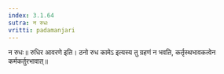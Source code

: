 ```yaml
---
index: 3.1.64
sutra: न रुधः
vritti: padamanjari
---
```


 न रुधः॥ रुधिर आवरणे इति। ठनो रुध कामेऽ इत्यस्य तु ग्रहणं न भवति, कर्तृस्थभावकत्वेन कर्मकर्तुरभावात्॥